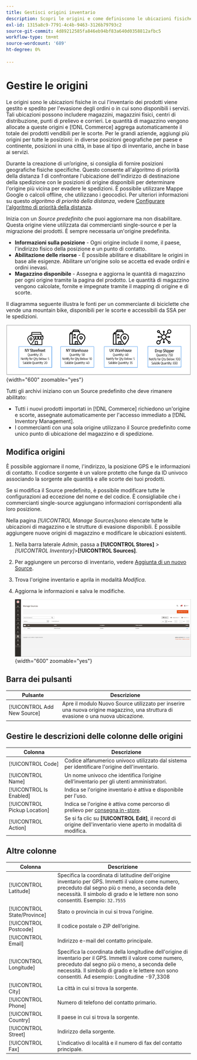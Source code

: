 ```yaml
---
title: Gestisci origini inventario
description: Scopri le origini e come definiscono le ubicazioni fisiche in cui viene gestito e spedito l’inventario dei prodotti per l’evasione degli ordini o dove sono disponibili i servizi.
exl-id: 1315a8c9-7791-4c4b-9463-3126b79793c2
source-git-commit: 4d89212585fa846eb94bf83a640d0358812afbc5
workflow-type: tm+mt
source-wordcount: '689'
ht-degree: 0%

---
```


# Gestire le origini

Le origini sono le ubicazioni fisiche in cui l&#39;inventario dei prodotti viene gestito e spedito per l&#39;evasione degli ordini o in cui sono disponibili i servizi. Tali ubicazioni possono includere magazzini, magazzini fisici, centri di distribuzione, punti di prelievo e corrieri. Le quantità di magazzino vengono allocate a queste origini e [!DNL Commerce] aggrega automaticamente il totale dei prodotti vendibili per le scorte. Per le grandi aziende, aggiungi più origini per tutte le posizioni: in diverse posizioni geografiche per paese e continente, posizioni in una città, in base al tipo di inventario, anche in base ai servizi.

Durante la creazione di un’origine, si consiglia di fornire posizioni geografiche fisiche specifiche. Questo consente all&#39;algoritmo di priorità della distanza _1_ di confrontare l&#39;ubicazione dell&#39;indirizzo di destinazione della spedizione con le posizioni di origine disponibili per determinare l&#39;origine più vicina per evadere le spedizioni. È possibile utilizzare Mappe Google o calcoli offline, che utilizzano i geocodici. Per ulteriori informazioni su questo _algoritmo di priorità della distanza_, vedere [Configurare l&#39;algoritmo di priorità della distanza](distance-priority-algorithm.md).

Inizia con un _Source predefinito_ che puoi aggiornare ma non disabilitare. Questa origine viene utilizzata dai commercianti single-source e per la migrazione dei prodotti. È sempre necessaria un&#39;origine predefinita.

- **Informazioni sulla posizione** - Ogni origine include il nome, il paese, l&#39;indirizzo fisico della posizione e un punto di contatto.
- **Abilitazione delle risorse** - È possibile abilitare e disabilitare le origini in base alle esigenze. Abilitare un&#39;origine solo se accetta ed evade ordini e ordini inevasi.
- **Magazzino disponibile** - Assegna e aggiorna le quantità di magazzino per ogni origine tramite la pagina del prodotto. Le quantità di magazzino vengono calcolate, fornite e impegnate tramite il mapping di origine e di scorte.

Il diagramma seguente illustra le fonti per un commerciante di biciclette che vende una mountain bike, disponibili per le scorte e accessibili da SSA per le spedizioni.

![Esempio di diagramma delle origini](assets/diagram-sources.png){width="600" zoomable="yes"}

Tutti gli archivi iniziano con un Source predefinito che deve rimanere abilitato:

- Tutti i nuovi prodotti importati in [!DNL Commerce] richiedono un&#39;origine e scorte, assegnate automaticamente per l&#39;accesso immediato a [!DNL Inventory Management].
- I commercianti con una sola origine utilizzano il Source predefinito come unico punto di ubicazione del magazzino e di spedizione.

## Modifica origini

È possibile aggiornare il nome, l&#39;indirizzo, la posizione GPS e le informazioni di contatto. Il codice sorgente è un valore protetto che funge da ID univoco associando la sorgente alle quantità e alle scorte dei tuoi prodotti.

Se si modifica il Source predefinito, è possibile modificare tutte le configurazioni ad eccezione del nome e del codice. È consigliabile che i commercianti single-source aggiungano informazioni corrispondenti alla loro posizione.

Nella pagina _[!UICONTROL Manage Sources]_&#x200B;sono elencate tutte le ubicazioni di magazzino e le strutture di evasione disponibili. È possibile aggiungere nuove origini di magazzino e modificare le ubicazioni esistenti.

1. Nella barra laterale _Admin_, passa a **[!UICONTROL Stores]** > _[!UICONTROL Inventory]_>**[!UICONTROL Sources]**.

1. Per aggiungere un percorso di inventario, vedere [Aggiunta di un nuovo Source](sources-add.md).

1. Trova l&#39;origine inventario e aprila in modalità _Modifica_.

1. Aggiorna le informazioni e salva le modifiche.

   ![Gestisci origini](assets/inventory-sources.png){width="600" zoomable="yes"}

## Barra dei pulsanti

| Pulsante | Descrizione |
|--|--|
| [!UICONTROL Add New Source] | Apre il modulo Nuovo Source utilizzato per inserire una nuova origine magazzino, una struttura di evasione o una nuova ubicazione. |

## Gestire le descrizioni delle colonne delle origini

| Colonna | Descrizione |
|--|--|
| [!UICONTROL Code] | Codice alfanumerico univoco utilizzato dal sistema per identificare l&#39;origine dell&#39;inventario. |
| [!UICONTROL Name] | Un nome univoco che identifica l’origine dell’inventario per gli utenti amministratori. |
| [!UICONTROL Is Enabled] | Indica se l&#39;origine inventario è attiva e disponibile per l&#39;uso. |
| [!UICONTROL Pickup Location] | Indica se l&#39;origine è attiva come percorso di prelievo per [consegna in-store](../stores-purchase/shipping-in-store-delivery.md). |
| [!UICONTROL Action] | Se si fa clic su **[!UICONTROL Edit]**, il record di origine dell&#39;inventario viene aperto in modalità di modifica. |

## Altre colonne

| Colonna | Descrizione |
|--- |--- |
| [!UICONTROL Latitude] | Specifica la coordinata di latitudine dell&#39;origine inventario per GPS. Immetti il valore come numero, preceduto dal segno più o meno, a seconda delle necessità. Il simbolo di grado e le lettere non sono consentiti. Esempio: `32.7555` |
| [!UICONTROL State/Province] | Stato o provincia in cui si trova l&#39;origine. |
| [!UICONTROL Postcode] | Il codice postale o ZIP dell’origine. |
| [!UICONTROL Email] | Indirizzo e-mail del contatto principale. |
| [!UICONTROL Longitude] | Specifica la coordinata della longitudine dell&#39;origine di inventario per il GPS. Immetti il valore come numero, preceduto dal segno più o meno, a seconda delle necessità. Il simbolo di grado e le lettere non sono consentiti. Ad esempio: Longitudine -97,3308 |
| [!UICONTROL City] | La città in cui si trova la sorgente. |
| [!UICONTROL Phone] | Numero di telefono del contatto primario. |
| [!UICONTROL Country] | Il paese in cui si trova la sorgente. |
| [!UICONTROL Street] | Indirizzo della sorgente. |
| [!UICONTROL Fax] | L&#39;indicativo di località e il numero di fax del contatto principale. |
